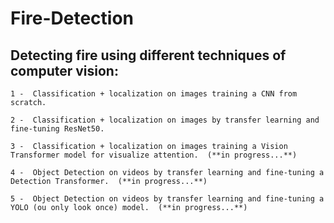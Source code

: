 # Fire-Detection
 
## Detecting fire using different techniques of computer vision:

    1 -  Classification + localization on images training a CNN from scratch.

    2 -  Classification + localization on images by transfer learning and fine-tuning ResNet50.

    3 -  Classification + localization on images training a Vision Transformer model for visualize attention.  (**in progress...**)
    
    4 -  Object Detection on videos by transfer learning and fine-tuning a Detection Transformer.  (**in progress...**)
    
    5 -  Object Detection on videos by transfer learning and fine-tuning a YOLO (ou only look once) model.  (**in progress...**)
